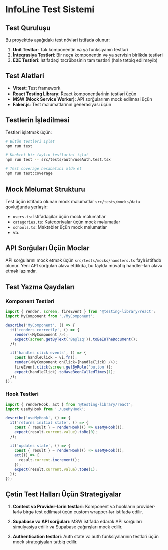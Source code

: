 
# InfoLine Test Sistemi

## Test Quruluşu

Bu proyektdə aşağıdakı test növləri istifadə olunur:

1. **Unit Testlər**: Tək komponentin və ya funksiyanın testləri
2. **İnteqrasiya Testləri**: Bir neçə komponentin və ya servisin birlikdə testləri
3. **E2E Testləri**: İstifadəçi təcrübəsinin tam testləri (hələ tətbiq edilməyib)

## Test Alətləri

- **Vitest**: Test framework
- **React Testing Library**: React komponentlərinin testləri üçün
- **MSW (Mock Service Worker)**: API sorğularının mock edilməsi üçün
- **Faker.js**: Test məlumatlarının generasiyası üçün

## Testlərin İşlədilməsi

Testləri işlətmək üçün:

```bash
# Bütün testləri işlət
npm run test

# Konkret bir faylın testlərini işlət
npm run test -- src/tests/auth/useAuth.test.tsx

# Test coverage hesabatını əldə et
npm run test:coverage
```

## Mock Məlumat Strukturu

Test üçün istifadə olunan mock məlumatlar `src/tests/mocks/data` qovluğunda yerləşir:

- `users.ts`: İstifadəçilər üçün mock məlumatlar
- `categories.ts`: Kateqoriyalar üçün mock məlumatlar
- `schools.ts`: Məktəblər üçün mock məlumatlar
- vb.

## API Sorğuları Üçün Moclar

API sorğularını mock etmək üçün `src/tests/mocks/handlers.ts` faylı istifadə olunur. Yeni API sorğuları əlavə etdikdə, bu faylda müvafiq handler-ları əlavə etmək lazımdır.

## Test Yazma Qaydaları

### Komponent Testləri

```typescript
import { render, screen, fireEvent } from '@testing-library/react';
import MyComponent from './MyComponent';

describe('MyComponent', () => {
  it('renders correctly', () => {
    render(<MyComponent />);
    expect(screen.getByText('Başlıq')).toBeInTheDocument();
  });

  it('handles click events', () => {
    const handleClick = vi.fn();
    render(<MyComponent onClick={handleClick} />);
    fireEvent.click(screen.getByRole('button'));
    expect(handleClick).toHaveBeenCalledTimes(1);
  });
});
```

### Hook Testləri

```typescript
import { renderHook, act } from '@testing-library/react';
import useMyHook from './useMyHook';

describe('useMyHook', () => {
  it('returns initial state', () => {
    const { result } = renderHook(() => useMyHook());
    expect(result.current.value).toBe(0);
  });

  it('updates state', () => {
    const { result } = renderHook(() => useMyHook());
    act(() => {
      result.current.increment();
    });
    expect(result.current.value).toBe(1);
  });
});
```

## Çətin Test Halları Üçün Strategiyalar

1. **Context və Provider-lərin testləri**: Komponent və hookların provider-lərlə birgə test edilməsi üçün custom wrapper-lər istifadə edilir.

2. **Supabase və API sorğuları**: MSW istifadə edərək API sorğuları simulyasiya edilir və Supabase çağırışları mock edilir.

3. **Authentication testləri**: Auth state və auth funksiyalarının testləri üçün mock strategiyaları tətbiq edilir.
